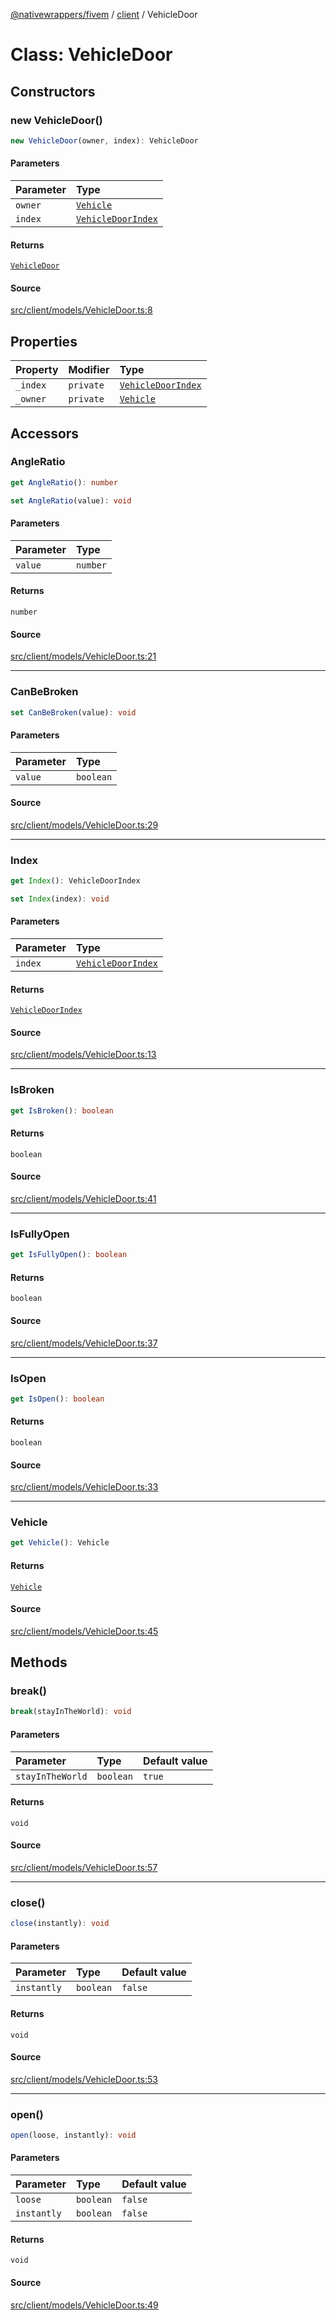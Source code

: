 [@nativewrappers/fivem](../../README.md) / [client](../README.md) / VehicleDoor

# Class: VehicleDoor

## Constructors

### new VehicleDoor()

```ts
new VehicleDoor(owner, index): VehicleDoor
```

#### Parameters

| Parameter | Type |
| :------ | :------ |
| `owner` | [`Vehicle`](Vehicle.md) |
| `index` | [`VehicleDoorIndex`](../enumerations/VehicleDoorIndex.md) |

#### Returns

[`VehicleDoor`](VehicleDoor.md)

#### Source

[src/client/models/VehicleDoor.ts:8](https://github.com/nativewrappers/fivem/blob/dc30be651dd1d99507081f19ee3707fad2d3aa44/src/client/models/VehicleDoor.ts#L8)

## Properties

| Property | Modifier | Type |
| :------ | :------ | :------ |
| `_index` | `private` | [`VehicleDoorIndex`](../enumerations/VehicleDoorIndex.md) |
| `_owner` | `private` | [`Vehicle`](Vehicle.md) |

## Accessors

### AngleRatio

```ts
get AngleRatio(): number
```

```ts
set AngleRatio(value): void
```

#### Parameters

| Parameter | Type |
| :------ | :------ |
| `value` | `number` |

#### Returns

`number`

#### Source

[src/client/models/VehicleDoor.ts:21](https://github.com/nativewrappers/fivem/blob/dc30be651dd1d99507081f19ee3707fad2d3aa44/src/client/models/VehicleDoor.ts#L21)

***

### CanBeBroken

```ts
set CanBeBroken(value): void
```

#### Parameters

| Parameter | Type |
| :------ | :------ |
| `value` | `boolean` |

#### Source

[src/client/models/VehicleDoor.ts:29](https://github.com/nativewrappers/fivem/blob/dc30be651dd1d99507081f19ee3707fad2d3aa44/src/client/models/VehicleDoor.ts#L29)

***

### Index

```ts
get Index(): VehicleDoorIndex
```

```ts
set Index(index): void
```

#### Parameters

| Parameter | Type |
| :------ | :------ |
| `index` | [`VehicleDoorIndex`](../enumerations/VehicleDoorIndex.md) |

#### Returns

[`VehicleDoorIndex`](../enumerations/VehicleDoorIndex.md)

#### Source

[src/client/models/VehicleDoor.ts:13](https://github.com/nativewrappers/fivem/blob/dc30be651dd1d99507081f19ee3707fad2d3aa44/src/client/models/VehicleDoor.ts#L13)

***

### IsBroken

```ts
get IsBroken(): boolean
```

#### Returns

`boolean`

#### Source

[src/client/models/VehicleDoor.ts:41](https://github.com/nativewrappers/fivem/blob/dc30be651dd1d99507081f19ee3707fad2d3aa44/src/client/models/VehicleDoor.ts#L41)

***

### IsFullyOpen

```ts
get IsFullyOpen(): boolean
```

#### Returns

`boolean`

#### Source

[src/client/models/VehicleDoor.ts:37](https://github.com/nativewrappers/fivem/blob/dc30be651dd1d99507081f19ee3707fad2d3aa44/src/client/models/VehicleDoor.ts#L37)

***

### IsOpen

```ts
get IsOpen(): boolean
```

#### Returns

`boolean`

#### Source

[src/client/models/VehicleDoor.ts:33](https://github.com/nativewrappers/fivem/blob/dc30be651dd1d99507081f19ee3707fad2d3aa44/src/client/models/VehicleDoor.ts#L33)

***

### Vehicle

```ts
get Vehicle(): Vehicle
```

#### Returns

[`Vehicle`](Vehicle.md)

#### Source

[src/client/models/VehicleDoor.ts:45](https://github.com/nativewrappers/fivem/blob/dc30be651dd1d99507081f19ee3707fad2d3aa44/src/client/models/VehicleDoor.ts#L45)

## Methods

### break()

```ts
break(stayInTheWorld): void
```

#### Parameters

| Parameter | Type | Default value |
| :------ | :------ | :------ |
| `stayInTheWorld` | `boolean` | `true` |

#### Returns

`void`

#### Source

[src/client/models/VehicleDoor.ts:57](https://github.com/nativewrappers/fivem/blob/dc30be651dd1d99507081f19ee3707fad2d3aa44/src/client/models/VehicleDoor.ts#L57)

***

### close()

```ts
close(instantly): void
```

#### Parameters

| Parameter | Type | Default value |
| :------ | :------ | :------ |
| `instantly` | `boolean` | `false` |

#### Returns

`void`

#### Source

[src/client/models/VehicleDoor.ts:53](https://github.com/nativewrappers/fivem/blob/dc30be651dd1d99507081f19ee3707fad2d3aa44/src/client/models/VehicleDoor.ts#L53)

***

### open()

```ts
open(loose, instantly): void
```

#### Parameters

| Parameter | Type | Default value |
| :------ | :------ | :------ |
| `loose` | `boolean` | `false` |
| `instantly` | `boolean` | `false` |

#### Returns

`void`

#### Source

[src/client/models/VehicleDoor.ts:49](https://github.com/nativewrappers/fivem/blob/dc30be651dd1d99507081f19ee3707fad2d3aa44/src/client/models/VehicleDoor.ts#L49)
